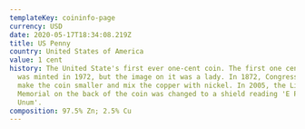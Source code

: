 ```yaml
---
templateKey: coininfo-page
currency: USD
date: 2020-05-17T18:34:08.219Z
title: US Penny
country: United States of America
value: 1 cent
history: The United State's first ever one-cent coin. The first one cent coin
  was minted in 1972, but the image on it was a lady. In 1872, Congress asked to
  make the coin smaller and mix the copper with nickel. In 2005, the Licoln
  Memorial on the back of the coin was changed to a shield reading 'E Plurbius
  Unum'.
composition: 97.5% Zn; 2.5% Cu
---
```

